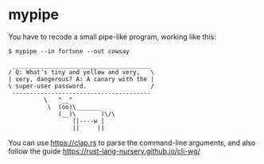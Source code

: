# mypipe

You have to recode a small pipe-like program, working like this:

```shell
$ mypipe --in fortune --out cowsay
```

```
 _______________________________________
/ Q: What's tiny and yellow and very,   \
| very, dangerous? A: A canary with the |
\ super-user password.                  /
 ---------------------------------------
          \   ^__^
           \  (oo)\_______
              (__)\       )\/\
                  ||----w |
                  ||     ||
```

You can use <https://clap.rs> to parse the command-line arguments, and also follow the guide <https://rust-lang-nursery.github.io/cli-wg/>
